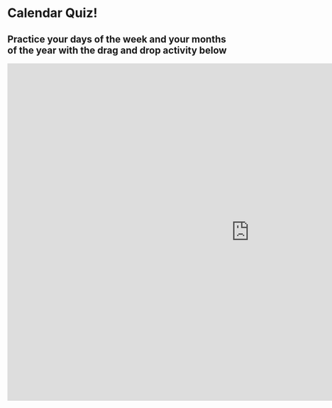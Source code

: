 <h1>Calendar Quiz!</h1>
<h2>Practice your days of the week and your months of the year with the drag and drop activity below</h2>
<iframe src="https://h5p.org/h5p/embed/689511" width="1090" height="762" frameborder="0" allowfullscreen="allowfullscreen"></iframe><script src="https://h5p.org/sites/all/modules/h5p/library/js/h5p-resizer.js" charset="UTF-8"></script>
